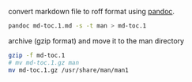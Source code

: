 convert markdown file to roff format using [pandoc](https://pandoc.org/).

``` sh
pandoc md-toc.1.md -s -t man > md-toc.1
```

archive (gzip format) and move it to the man directory

``` sh
gzip -f md-toc.1
# mv md-toc.1.gz man
mv md-toc.1.gz /usr/share/man/man1
```
